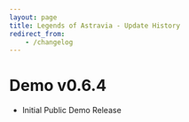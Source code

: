 ```yaml
---
layout: page
title: Legends of Astravia - Update History
redirect_from:
    - /changelog
---
```


# Demo v0.6.4
- Initial Public Demo Release